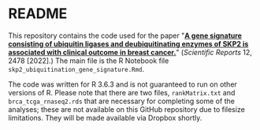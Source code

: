 # README
This repository contains the code used for the paper "[**A gene signature consisting of ubiquitin ligases and deubiquitinating enzymes of SKP2 is associated with clinical outcome in breast cancer.**](https://www.nature.com/articles/s41598-022-06451-w)" (*Scientific Reports* 12, 2478 [2022].) The main file is the R Notebook file `skp2_ubiquitination_gene_signature.Rmd`.

The code was written for R 3.6.3 and is not guaranteed to run on other versions of R. Please note that there are two files, `rankMatrix.txt` and `brca_tcga_rnaseq2.rds` that are necessary for completing some of the analyses; these are not available on this GitHub repository due to filesize limitations. They will be made available via Dropbox shortly. 
